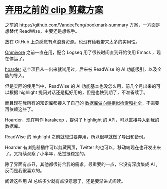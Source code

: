 # [弃用之前的 clip 剪藏方案](https://github.com/VandeeFeng/gitmemo/issues/63)

之前的 https://github.com/VandeeFeng/bookmark-summary 方案，一方面是想替代 ReadWise，主要还是想练手。

放在 GitHub 上总感觉有点浪费资源。也没有给我带来太多的实用性。

[Omnivore](https://omnivore.app/) 之前一直在用，配合 Logseq 用了很长时间直到开始使用 Emacs ，现在停运了。

[hoarder](https://github.com/hoarder-app/hoarder/) 这个项目从一出来就试用过，后来被 ReadWise 的 AI 功能吸引，以及全能的导入。

但是实际的使用当中，ReadWise 的 AI 功能基本也没怎么用，前几个月出来的可以根据 highlight 提问对话还是挺好用的，但是也快到期了，不准备续了。

而且现在我所有的知识库都接入了自己的 [数据库做向量相似检索和补全](https://www.vandee.art/blog/2025-06-10-nonotes-auto-completion.html)，不需要再依赖这些了。

Hoarder，现在叫作 [karakeep](https://github.com/karakeep-app/karakeep) ，提供了 highlight 的 API，可以直接导入到我的数据库。

ReadWise 的 highlight 之前就想过要弃用，所以很早就做了导出和备份。

Hoarder 有浏览器插件可以剪藏网页，Twitter 的也可以，移动端现在也开发出来了。又持续观察了小半年，感觉挺稳定的。

除了界面有点丑，其他都很符合我的需求。最重要的一点，它没有深度集成 AI , 反而是我很喜欢的。

阅读这些用 AI 总结多少就有点没意思了，还是要渐进式阅读。



